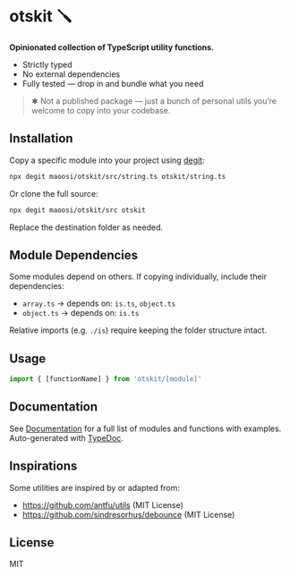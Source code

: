 # otskit 🪛

**Opinionated collection of TypeScript utility functions.**

- Strictly typed
- No external dependencies
- Fully tested — drop in and bundle what you need

> ✱ Not a published package — just a bunch of personal utils you’re welcome to copy into your codebase.

## Installation

Copy a specific module into your project using [degit](https://github.com/Rich-Harris/degit):

```bash
npx degit maoosi/otskit/src/string.ts otskit/string.ts
```

Or clone the full source:

```bash
npx degit maoosi/otskit/src otskit
```

Replace the destination folder as needed.

## Module Dependencies

Some modules depend on others. If copying individually, include their dependencies:

- `array.ts` → depends on: `is.ts`, `object.ts`
- `object.ts` → depends on: `is.ts`

Relative imports (e.g. `./is`) require keeping the folder structure intact.

## Usage

```ts
import { [functionName] } from 'otskit/[module]'
```

## Documentation

See [Documentation](docs/README.md) for a full list of modules and functions with examples.
Auto-generated with [TypeDoc](https://typedoc.org).

## Inspirations

Some utilities are inspired by or adapted from:

- <https://github.com/antfu/utils> (MIT License)
- <https://github.com/sindresorhus/debounce> (MIT License)

## License

MIT
